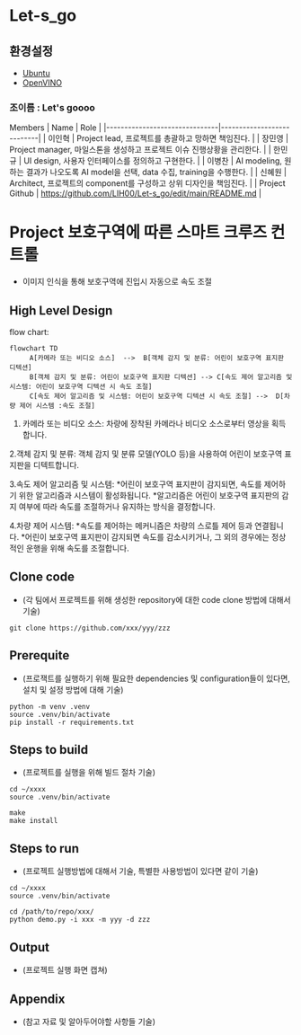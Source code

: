 # Let-s_go

## 환경설정

* [Ubuntu](./doc/environment/ubuntu.md)
* [OpenVINO](./doc/environment/openvino.md)

### 조이름 : Let's goooo
Members
| Name           | Role |
|-------------------------------|---------------------------|
| 이인혁 | Project lead, 프로젝트를 총괄하고 망하면 책임진다. |
| 장민영 | Project manager, 마일스톤을 생성하고 프로젝트 이슈 진행상황을 관리한다. |
| 한민규 | UI design, 사용자 인터페이스를 정의하고 구현한다. |
| 이병찬 | AI modeling, 원하는 결과가 나오도록 AI model을 선택, data 수집, training을 수행한다. |
| 신혜원 | Architect, 프로젝트의 component를 구성하고 상위 디자인을 책임진다. |
| Project Github | https://github.com/LIH00/Let-s_go/edit/main/README.md |

# Project 보호구역에 따른 스마트 크루즈 컨트롤

* 이미지 인식을 통해 보호구역에 진입시 자동으로 속도 조절

## High Level Design

flow chart:

```mermaid
flowchart TD
     A[카메라 또는 비디오 소스]  -->  B[객체 감지 및 분류: 어린이 보호구역 표지판 디텍션]
     B[객체 감지 및 분류: 어린이 보호구역 표지판 디텍션] --> C[속도 제어 알고리즘 및 시스템: 어린이 보호구역 디텍션 시 속도 조절]
     C[속도 제어 알고리즘 및 시스템: 어린이 보호구역 디텍션 시 속도 조절] -->  D[차량 제어 시스템 :속도 조절]
```

1. 카메라 또는 비디오 소스:
차량에 장착된 카메라나 비디오 소스로부터 영상을 획득합니다.

2.객체 감지 및 분류: 
 객체 감지 및 분류 모델(YOLO 등)을 사용하여 어린이 보호구역 표지판을 디텍트합니다.

3.속도 제어 알고리즘 및 시스템:
 *어린이 보호구역 표지판이 감지되면, 속도를 제어하기 위한 알고리즘과 시스템이 활성화됩니다.
 *알고리즘은 어린이 보호구역 표지판의 감지 여부에 따라 속도를 조절하거나 유지하는 방식을 결정합니다.

4.차량 제어 시스템: 
 *속도를 제어하는 메커니즘은 차량의 스로틀 제어 등과 연결됩니다.
 *어린이 보호구역 표지판이 감지되면 속도를 감소시키거나, 그 외의 경우에는 정상적인 운행을 위해 속도를 조절합니다.


## Clone code

* (각 팀에서 프로젝트를 위해 생성한 repository에 대한 code clone 방법에 대해서 기술)

```shell
git clone https://github.com/xxx/yyy/zzz
```

## Prerequite

* (프로잭트를 실행하기 위해 필요한 dependencies 및 configuration들이 있다면, 설치 및 설정 방법에 대해 기술)

```shell
python -m venv .venv
source .venv/bin/activate
pip install -r requirements.txt
```

## Steps to build

* (프로젝트를 실행을 위해 빌드 절차 기술)

```shell
cd ~/xxxx
source .venv/bin/activate

make
make install
```

## Steps to run

* (프로젝트 실행방법에 대해서 기술, 특별한 사용방법이 있다면 같이 기술)

```shell
cd ~/xxxx
source .venv/bin/activate

cd /path/to/repo/xxx/
python demo.py -i xxx -m yyy -d zzz
```

## Output

* (프로젝트 실행 화면 캡쳐)



## Appendix

* (참고 자료 및 알아두어야할 사항들 기술)
